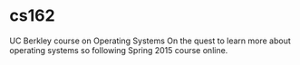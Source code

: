 # cs162
UC Berkley course on Operating Systems
On the quest to learn more about operating systems so following Spring 2015 course online.
